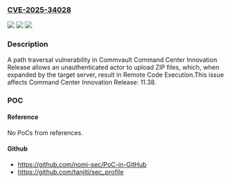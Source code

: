### [CVE-2025-34028](https://cve.mitre.org/cgi-bin/cvename.cgi?name=CVE-2025-34028)
![](https://img.shields.io/static/v1?label=Product&message=Command%20Center%20Innovation%20Release&color=blue)
![](https://img.shields.io/static/v1?label=Version&message=%3D%2011.38%20&color=brighgreen)
![](https://img.shields.io/static/v1?label=Vulnerability&message=CWE-22%20Improper%20Limitation%20of%20a%20Pathname%20to%20a%20Restricted%20Directory%20('Path%20Traversal')&color=brighgreen)

### Description

A path traversal vulnerability in Commvault Command Center Innovation Release allows an unauthenticated actor to upload ZIP files, which, when expanded by the target server, result in Remote Code Execution.This issue affects Command Center Innovation Release: 11.38.

### POC

#### Reference
No PoCs from references.

#### Github
- https://github.com/nomi-sec/PoC-in-GitHub
- https://github.com/tanjiti/sec_profile

